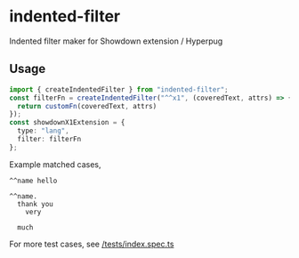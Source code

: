 # indented-filter

Indented filter maker for Showdown extension / Hyperpug

## Usage

```typescript
import { createIndentedFilter } from "indented-filter";
const filterFn = createIndentedFilter("^^x1", (coveredText, attrs) => {
  return customFn(coveredText, attrs)
});
const showdownX1Extension = {
  type: "lang",
  filter: filterFn
};
```

Example matched cases,

```
^^name hello
```

```
^^name.
  thank you
    very

  much
```

For more test cases, see [/tests/index.spec.ts](/tests/index.spec.ts)
